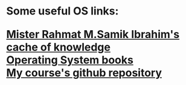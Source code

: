 <html>
<body>
<h1>Some useful OS links:


<a href="https://os.vlsm.org/">Mister Rahmat M.Samik Ibrahim's cache of knowledge</br> </a>
<a href="https://www.os-book.com/OS10/slide-dir/">Operating System books</br></a>
<a href="https://github.com/UI-FASILKOM-OS/SistemOperasi">My course's github repository</a>


</body>
</html>
